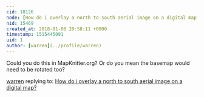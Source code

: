 ```yaml
---
cid: 18126
node: [How do i overlay a north to south aerial image on a digital map? ](../notes/yuvalsh/01-06-2018/how-do-i-overlay-a-north-to-south-aerial-image-on-a-digital-map)
nid: 15469
created_at: 2018-01-08 20:58:11 +0000
timestamp: 1515445091
uid: 1
author: [warren](../profile/warren)
---
```


Could you do this in MapKnitter.org? Or do you mean the basemap would need to be rotated too?

[warren](../profile/warren) replying to: [How do i overlay a north to south aerial image on a digital map? ](../notes/yuvalsh/01-06-2018/how-do-i-overlay-a-north-to-south-aerial-image-on-a-digital-map)

